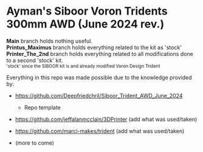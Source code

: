 # Ayman's Siboor Voron Tridents 300mm AWD (June 2024 rev.)

**Main** branch holds nothing useful. <br>
**Printus_Maximus** branch holds everything related to the kit as 'stock' <br>
**Printer_The_2nd** branch holds everything related to all modifications done to a second 'stock' kit. <br>
<sub>'stock' since the SIBOOR kit is and already modified Voron Design Trident<sub>

Everything in this repo was made possible due to the knowledge provided by:
- https://github.com/Deepfriedchril/Siboor_Trident_AWD_June_2024
  - Repo template


- https://github.com/jeffalanmcclain/3DPrinter (add what was used/taken)

  
- https://github.com/marci-makes/trident (add what was used/taken)

  
- (more to come)
